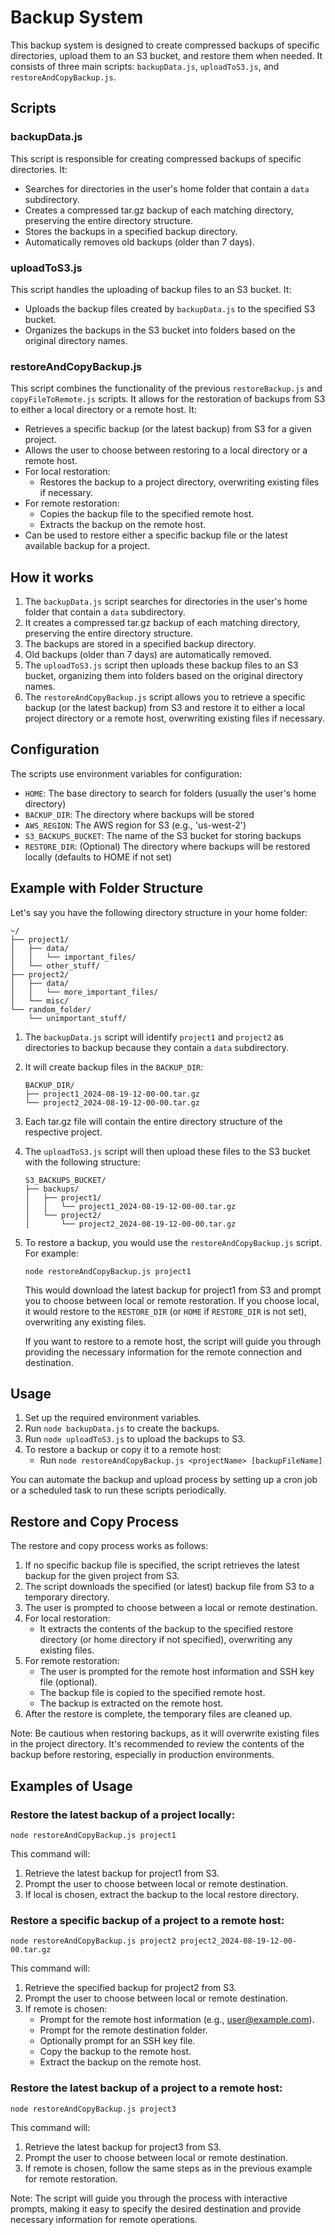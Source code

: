 # Backup System

This backup system is designed to create compressed backups of specific directories, upload them to an S3 bucket, and restore them when needed. It consists of three main scripts: `backupData.js`, `uploadToS3.js`, and `restoreAndCopyBackup.js`.

## Scripts

### backupData.js

This script is responsible for creating compressed backups of specific directories. It:

- Searches for directories in the user's home folder that contain a `data` subdirectory.
- Creates a compressed tar.gz backup of each matching directory, preserving the entire directory structure.
- Stores the backups in a specified backup directory.
- Automatically removes old backups (older than 7 days).

### uploadToS3.js

This script handles the uploading of backup files to an S3 bucket. It:

- Uploads the backup files created by `backupData.js` to the specified S3 bucket.
- Organizes the backups in the S3 bucket into folders based on the original directory names.

### restoreAndCopyBackup.js

This script combines the functionality of the previous `restoreBackup.js` and `copyFileToRemote.js` scripts. It allows for the restoration of backups from S3 to either a local directory or a remote host. It:

- Retrieves a specific backup (or the latest backup) from S3 for a given project.
- Allows the user to choose between restoring to a local directory or a remote host.
- For local restoration:
  - Restores the backup to a project directory, overwriting existing files if necessary.
- For remote restoration:
  - Copies the backup file to the specified remote host.
  - Extracts the backup on the remote host.
- Can be used to restore either a specific backup file or the latest available backup for a project.

## How it works

1. The `backupData.js` script searches for directories in the user's home folder that contain a `data` subdirectory.
2. It creates a compressed tar.gz backup of each matching directory, preserving the entire directory structure.
3. The backups are stored in a specified backup directory.
4. Old backups (older than 7 days) are automatically removed.
5. The `uploadToS3.js` script then uploads these backup files to an S3 bucket, organizing them into folders based on the original directory names.
6. The `restoreAndCopyBackup.js` script allows you to retrieve a specific backup (or the latest backup) from S3 and restore it to either a local project directory or a remote host, overwriting existing files if necessary.

## Configuration

The scripts use environment variables for configuration:

- `HOME`: The base directory to search for folders (usually the user's home directory)
- `BACKUP_DIR`: The directory where backups will be stored
- `AWS_REGION`: The AWS region for S3 (e.g., 'us-west-2')
- `S3_BACKUPS_BUCKET`: The name of the S3 bucket for storing backups
- `RESTORE_DIR`: (Optional) The directory where backups will be restored locally (defaults to HOME if not set)

## Example with Folder Structure

Let's say you have the following directory structure in your home folder:

```
~/
├── project1/
│   ├── data/
│   │   └── important_files/
│   └── other_stuff/
├── project2/
│   ├── data/
│   │   └── more_important_files/
│   └── misc/
└── random_folder/
    └── unimportant_stuff/
```

1. The `backupData.js` script will identify `project1` and `project2` as directories to backup because they contain a `data` subdirectory.

2. It will create backup files in the `BACKUP_DIR`:

   ```
   BACKUP_DIR/
   ├── project1_2024-08-19-12-00-00.tar.gz
   └── project2_2024-08-19-12-00-00.tar.gz
   ```

3. Each tar.gz file will contain the entire directory structure of the respective project.

4. The `uploadToS3.js` script will then upload these files to the S3 bucket with the following structure:

   ```
   S3_BACKUPS_BUCKET/
   ├── backups/
   │   ├── project1/
   │   │   └── project1_2024-08-19-12-00-00.tar.gz
   │   └── project2/
   │       └── project2_2024-08-19-12-00-00.tar.gz
   ```

5. To restore a backup, you would use the `restoreAndCopyBackup.js` script. For example:

   ```
   node restoreAndCopyBackup.js project1
   ```

   This would download the latest backup for project1 from S3 and prompt you to choose between local or remote restoration. If you choose local, it would restore to the `RESTORE_DIR` (or `HOME` if `RESTORE_DIR` is not set), overwriting any existing files.

   If you want to restore to a remote host, the script will guide you through providing the necessary information for the remote connection and destination.

## Usage

1. Set up the required environment variables.
2. Run `node backupData.js` to create the backups.
3. Run `node uploadToS3.js` to upload the backups to S3.
4. To restore a backup or copy it to a remote host:
   - Run `node restoreAndCopyBackup.js <projectName> [backupFileName]`

You can automate the backup and upload process by setting up a cron job or a scheduled task to run these scripts periodically.

## Restore and Copy Process

The restore and copy process works as follows:

1. If no specific backup file is specified, the script retrieves the latest backup for the given project from S3.
2. The script downloads the specified (or latest) backup file from S3 to a temporary directory.
3. The user is prompted to choose between a local or remote destination.
4. For local restoration:
   - It extracts the contents of the backup to the specified restore directory (or home directory if not specified), overwriting any existing files.
5. For remote restoration:
   - The user is prompted for the remote host information and SSH key file (optional).
   - The backup file is copied to the specified remote host.
   - The backup is extracted on the remote host.
6. After the restore is complete, the temporary files are cleaned up.

Note: Be cautious when restoring backups, as it will overwrite existing files in the project directory. It's recommended to review the contents of the backup before restoring, especially in production environments.

## Examples of Usage

### Restore the latest backup of a project locally:

```
node restoreAndCopyBackup.js project1
```

This command will:

1. Retrieve the latest backup for project1 from S3.
2. Prompt the user to choose between local or remote destination.
3. If local is chosen, extract the backup to the local restore directory.

### Restore a specific backup of a project to a remote host:

```
node restoreAndCopyBackup.js project2 project2_2024-08-19-12-00-00.tar.gz
```

This command will:

1. Retrieve the specified backup for project2 from S3.
2. Prompt the user to choose between local or remote destination.
3. If remote is chosen:
   - Prompt for the remote host information (e.g., user@example.com).
   - Prompt for the remote destination folder.
   - Optionally prompt for an SSH key file.
   - Copy the backup to the remote host.
   - Extract the backup on the remote host.

### Restore the latest backup of a project to a remote host:

```
node restoreAndCopyBackup.js project3
```

This command will:

1. Retrieve the latest backup for project3 from S3.
2. Prompt the user to choose between local or remote destination.
3. If remote is chosen, follow the same steps as in the previous example for remote restoration.

Note: The script will guide you through the process with interactive prompts, making it easy to specify the desired destination and provide necessary information for remote operations.
